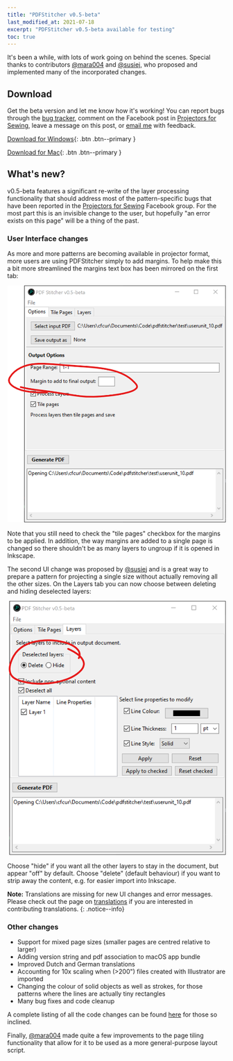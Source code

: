 ```yaml
---
title: "PDFStitcher v0.5-beta"
last_modified_at: 2021-07-18
excerpt: "PDFStitcher v0.5-beta available for testing"
toc: true
---
```


It's been a while, with lots of work going on behind the scenes. Special thanks to contributors [@mara004](https://github.com/mara004) and [@susiej](https://github.com/susiej), who proposed and implemented many of the incorporated changes.

## Download

Get the beta version and let me know how it's working! You can report bugs through the [bug tracker](https://github.com/cfcurtis/pdfstitcher/issues), comment on the Facebook post in [Projectors for Sewing](https://www.facebook.com/groups/ProjectorsForSewing), leave a message on this post, or [email me](mailto:c.f.curtis@gmail.com) with feedback.

[<i class='fas fa-download'></i> Download for Windows](https://github.com/cfcurtis/pdfstitcher/releases/download/v0.5-beta/pdfstitcher.exe){: .btn .btn--primary }

[<i class='fas fa-download'></i> Download for Mac](https://github.com/cfcurtis/pdfstitcher/releases/download/v0.5-beta/PDFStitcher-Installer.dmg){: .btn .btn--primary }

## What's new?
v0.5-beta features a significant re-write of the layer processing functionality that should address most of the pattern-specific bugs that have been reported in the [Projectors for Sewing](https://www.facebook.com/groups/ProjectorsForSewing) Facebook group. For the most part this is an invisible change to the user, but hopefully "an error exists on this page" will be a thing of the past.

### User Interface changes
As more and more patterns are becoming available in projector format, more users are using PDFStitcher simply to add margins. To help make this a bit more streamlined the margins text box has been mirrored on the first tab:

![margins mirrored on IO tab](/assets/images/2021-07-18-margin.png)

Note that you still need to check the "tile pages" checkbox for the margins to be applied. In addition, the way margins are added to a single page is changed so there shouldn't be as many layers to ungroup if it is opened in Inkscape.

The second UI change was proposed by [@susiej](https://github.com/susiej) and is a great way to prepare a pattern for projecting a single size without actually removing all the other sizes. On the Layers tab you can now choose between deleting and hiding deselected layers:

![delete or hide layers](/assets/images/2021-07-18-layers.png)

Choose "hide" if you want all the other layers to stay in the document, but appear "off" by default. Choose "delete" (default behaviour) if you want to strip away the content, e.g. for easier import into Inkscape.

**Note:** Translations are missing for new UI changes and error messages. Please check out the page on [translations](/docs/translate) if you are interested in contributing translations.
{: .notice--info}

### Other changes
- Support for mixed page sizes (smaller pages are centred relative to larger)
- Adding version string and pdf association to macOS app bundle
- Improved Dutch and German translations
- Accounting for 10x scaling when (>200") files created with Illustrator are imported
- Changing the colour of solid objects as well as strokes, for those patterns where the lines are actually tiny rectangles
- Many bug fixes and code cleanup

A complete listing of all the code changes can be found [here](https://github.com/cfcurtis/pdfstitcher/commits/main) for those so inclined. 

Finally, [@mara004](https://github.com/mara004) made quite a few improvements to the page tiling functionality that allow for it to be used as a more general-purpose layout script.
